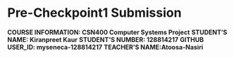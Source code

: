 # Pre-Checkpoint1 Submission 

**COURSE INFORMATION: CSN400 Computer Systems Project**
**STUDENT’S NAME: Kiranpreet Kaur**
**STUDENT'S NUMBER: 128814217**
**GITHUB USER_ID: myseneca-128814217**
**TEACHER’S NAME:Atoosa-Nasiri** 
